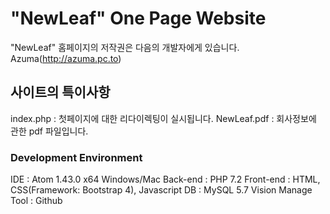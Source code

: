 # "NewLeaf" One Page Website
"NewLeaf" 홈페이지의 저작권은 다음의 개발자에게 있습니다. Azuma(http://azuma.pc.to)

## 사이트의 특이사항
index.php : 첫페이지에 대한 리다이렉팅이 실시됩니다.
NewLeaf.pdf : 회사정보에 관한 pdf 파일입니다.

### Development Environment
IDE : Atom 1.43.0 x64 Windows/Mac
Back-end : PHP 7.2
Front-end : HTML, CSS(Framework: Bootstrap 4), Javascript
DB : MySQL 5.7
Vision Manage Tool : Github
